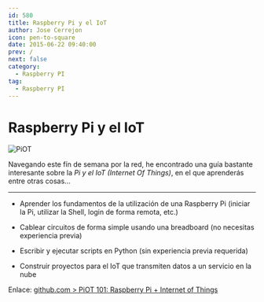 ```yaml
---
id: 580
title: Raspberry Pi y el IoT
author: Jose Cerrejon
icon: pen-to-square
date: 2015-06-22 09:40:00
prev: /
next: false
category:
  - Raspberry PI
tag:
  - Raspberry PI
---
```


# Raspberry Pi y el IoT

![PiOT](/images/2015/06/piot_logo_v2.png)

Navegando este fín de semana por la red, he encontrado una guía bastante interesante sobre la *Pi y el IoT (Internet Of Things)*, en el que aprenderás entre otras cosas...

- - -
* Aprender los fundamentos de la utilización de una Raspberry Pi (iniciar la Pi, utilizar la Shell, login de forma remota, etc.)

* Cablear circuitos de forma simple usando una breadboard (no necesitas  experiencia previa)

* Escribir y ejecutar scripts en Python (sin experiencia previa requerida)

* Construir proyectos para el IoT que transmiten datos a un servicio en la nube

Enlace: [github.com > PiOT 101: Raspberry Pi + Internet of Things](https://github.com/InitialState/piot-101/wiki)